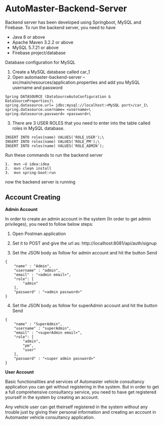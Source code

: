 # AutoMaster-Backend-Server
Backend server has been developed using Springboot, MySQL and Firebase. To run the backend server, you need to have

-	Java 8 or above
-	Apache Maven 3.2.2 or above
-	MySQL 5.7.21 or above
-	Firebase project/database

Database configuration for MySQL
1.	Create a MySQL database called car_1
2.	Open automaster-backend-server – src/main/resources/application.properties and add you MySQL username and password
```
Spring DATASOURCE (DataSourceAutoConfiguration & DataSourceProperties)\
spring.datasource.url= jdbc:mysql://localhost:<MySQL port>/car_1\
spring.datasource.username= <username>\
spring.datasource.password= <password>\
```
3.	There are 3 USER ROLES that you need to enter into the table called roles in MySQL database.
```
INSERT INTO roles(name) VALUES('ROLE_USER');\
INSERT INTO roles(name) VALUES('ROLE_PM');\
INSERT INTO roles(name) VALUES('ROLE_ADMIN');
```
Run these commands to run the backend server
```
1.	mvn –U idea:idea
2.	mvn clean install
3.	mvn spring-boot:run
```
now the backend server is running

## Account Creating 
**Admin Account**

In order to create an admin account in the system (In order to get admin privileges), you need to follow below steps:
1.	Open Postman application
2.	Set it to POST and give the url as: http://localhost:8081/api/auth/signup

3.	Set the JSON body as follow for admin account and hit the button Send
```
{
	"name" : "Admin",
	"username" : "admin",
	"email" : "<admin email>",
	"role": [
		"admin"
	],
	"password" : "<admin password>"
}
```
4.	Set the JSON body as follow for superAdmin account and hit the button Send
```
{
	"name" : "SuperAdmin",
	"username" : "superAdmin",
	"email" : "<superAdmin email>",
	"role": [
		"admin",
		"pm",
		"user"
	],
	"password" : "<super admin password>"
}
```
**User Account**

Basic functionalities and services of Automaster vehicle consultancy application you can get without registering in the system. But in order to get a full comprehensive consultancy service, you need to have get registered yourself in the system by creating an account.

Any vehicle user can get theirself registered in the system without any trouble just by giving their personal information and creating an account in Automaster vehicle consultancy application.
